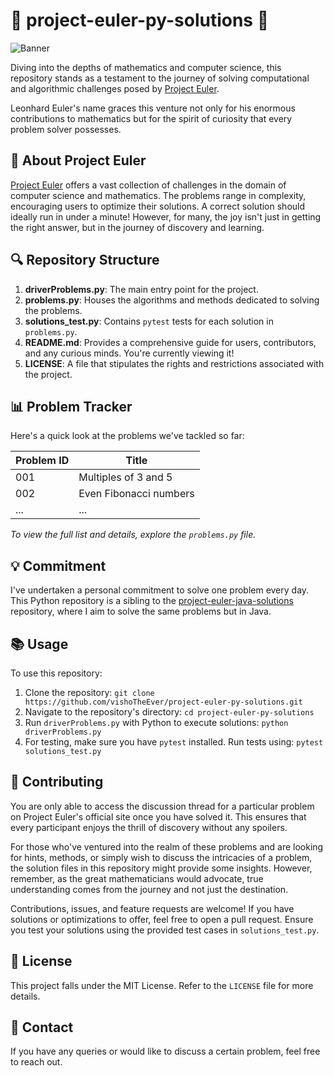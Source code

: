 # 🐍 project-euler-py-solutions 📐

![Banner](https://raw.githubusercontent.com/verloka/Project-Euler/master/march/logo.jpg)

Diving into the depths of mathematics and computer science, this repository stands as a testament to the journey of solving computational and algorithmic challenges posed by [Project Euler](https://projecteuler.net/). 

Leonhard Euler's name graces this venture not only for his enormous contributions to mathematics but for the spirit of curiosity that every problem solver possesses.

## 📘 About Project Euler

[Project Euler](https://projecteuler.net/) offers a vast collection of challenges in the domain of computer science and mathematics. The problems range in complexity, encouraging users to optimize their solutions. A correct solution should ideally run in under a minute! However, for many, the joy isn't just in getting the right answer, but in the journey of discovery and learning.

## 🔍 Repository Structure

1. **driverProblems.py**: The main entry point for the project.
2. **problems.py**: Houses the algorithms and methods dedicated to solving the problems.
3. **solutions_test.py**: Contains `pytest` tests for each solution in `problems.py`.
4. **README.md**: Provides a comprehensive guide for users, contributors, and any curious minds. You're currently viewing it!
5. **LICENSE**: A file that stipulates the rights and restrictions associated with the project.

## 📊 Problem Tracker

Here's a quick look at the problems we've tackled so far:

| Problem ID | Title                             |
|------------|----------------------------------|
| 001        | Multiples of 3 and 5             |
| 002        | Even Fibonacci numbers           |
| ...        | ...                              |

_To view the full list and details, explore the `problems.py` file._

## 💡 Commitment

I've undertaken a personal commitment to solve one problem every day. This Python repository is a sibling to the [project-euler-java-solutions](https://github.com/YourGitHubUsername/project-euler-java-solutions) repository, where I aim to solve the same problems but in Java.

## 📚 Usage

To use this repository:

1. Clone the repository: `git clone https://github.com/vishoTheEver/project-euler-py-solutions.git`
2. Navigate to the repository's directory: `cd project-euler-py-solutions`
3. Run `driverProblems.py` with Python to execute solutions: `python driverProblems.py`
4. For testing, make sure you have `pytest` installed. Run tests using: `pytest solutions_test.py`

## 🤝 Contributing
You are only able to access the discussion thread for a particular problem on Project Euler's official site once you have solved it. This ensures that every participant enjoys the thrill of discovery without any spoilers.

For those who've ventured into the realm of these problems and are looking for hints, methods, or simply wish to discuss the intricacies of a problem, the solution files in this repository might provide some insights. However, remember, as the great mathematicians would advocate, true understanding comes from the journey and not just the destination.

Contributions, issues, and feature requests are welcome! If you have solutions or optimizations to offer, feel free to open a pull request. Ensure you test your solutions using the provided test cases in `solutions_test.py`.

## 📘 License

This project falls under the MIT License. Refer to the `LICENSE` file for more details.

## 💌 Contact

If you have any queries or would like to discuss a certain problem, feel free to reach out.
